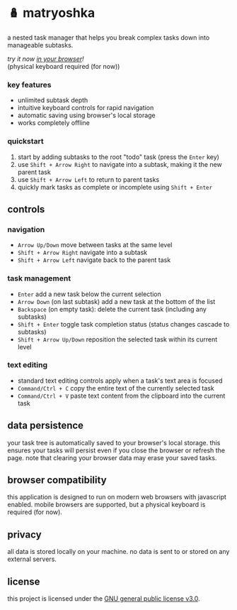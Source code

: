 # 🪆 matryoshka

a nested task manager that helps you break complex tasks down into manageable subtasks.

<i>try it now <a href="https://hunterirving.github.io/matryoshka/">in your browser</a>!</i>
<br>(physical keyboard required (for now))

### key features
- unlimited subtask depth
- intuitive keyboard controls for rapid navigation
- automatic saving using browser's local storage
- works completely offline

### quickstart
1. start by adding subtasks to the root "todo" task (press the `Enter` key)
2. use `Shift + Arrow Right` to navigate into a subtask, making it the new parent task
3. use `Shift + Arrow Left` to return to parent tasks
4. quickly mark tasks as complete or incomplete using `Shift + Enter`

## controls

### navigation
- `Arrow Up/Down` move between tasks at the same level
- `Shift + Arrow Right` navigate into a subtask
- `Shift + Arrow Left` navigate back to the parent task

### task management
- `Enter` add a new task below the current selection
- `Arrow Down` (on last subtask) add a new task at the bottom of the list
- `Backspace` (on empty task): delete the current task (including any subtasks)
- `Shift + Enter` toggle task completion status (status changes cascade to subtasks)
- `Shift + Arrow Up/Down` reposition the selected task within its current level

### text editing
- standard text editing controls apply when a task's text area is focused
- `Command/Ctrl + C`  copy the entire text of the currently selected task
- `Command/Ctrl + V` paste text content from the clipboard into the current task

## data persistence
your task tree is automatically saved to your browser's local storage. this ensures your tasks will persist even if you close the browser or refresh the page. note that clearing your browser data may erase your saved tasks.

## browser compatibility
this application is designed to run on modern web browsers with javascript enabled. mobile browsers are supported, but a physical keyboard is required (for now).

## privacy
all data is stored locally on your machine. no data is sent to or stored on any external servers.

## license
this project is licensed under the <a href="https://github.com/hunterirving/matryoshka/blob/main/LICENSE">GNU general public license v3.0</a>.
